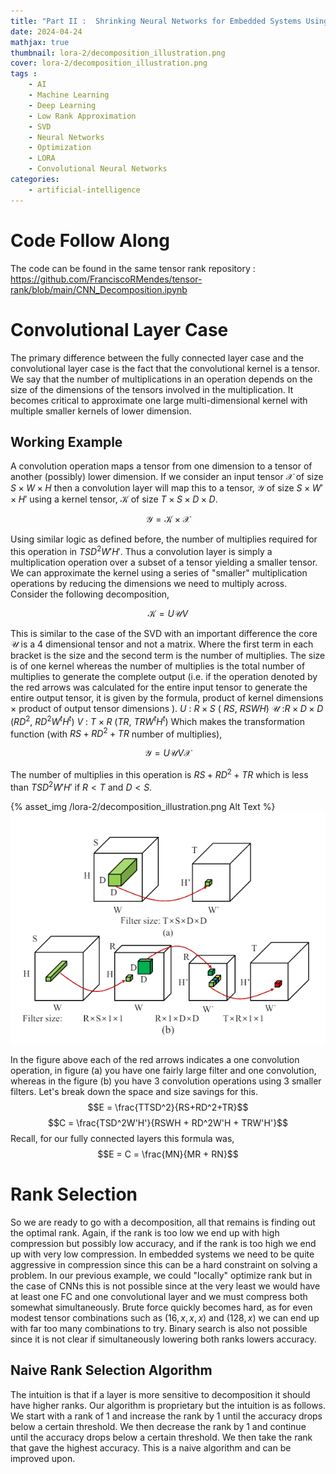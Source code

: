 ```yaml
---
title: "Part II :  Shrinking Neural Networks for Embedded Systems Using Low Rank Approximations (LoRA)"
date: 2024-04-24
mathjax: true
thumbnail: lora-2/decomposition_illustration.png
cover: lora-2/decomposition_illustration.png
tags : 
    - AI
    - Machine Learning
    - Deep Learning
    - Low Rank Approximation
    - SVD
    - Neural Networks
    - Optimization
    - LORA
    - Convolutional Neural Networks
categories:
    - artificial-intelligence
---
```


# Code Follow Along
The code can be found in the same tensor rank repository :
https://github.com/FranciscoRMendes/tensor-rank/blob/main/CNN_Decomposition.ipynb

# Convolutional Layer Case

The primary difference between the fully connected layer case and the convolutional layer case is the fact that the convolutional kernel is a tensor. We say that the number of multiplications in an operation depends on the size of the dimensions of the tensors involved in the multiplication. It becomes critical to approximate one large multi-dimensional kernel with multiple smaller kernels of lower dimension.

## Working Example

A convolution operation maps a tensor from one dimension to a tensor of another (possibly) lower dimension. If we consider an input tensor $\mathcal{X}$ of size $S\times W \times H$ then a convolution layer will map this to a tensor, $\mathcal{Y}$ of size $S\times W' \times H'$ using a kernel tensor, $\mathcal{K}$ of size $T\times S\times D\times D$.

$$
\mathcal{Y} = \mathcal{K} \times \mathcal{X}
$$

Using similar logic as defined before, the number of multiplies required for this operation in $TSD^2W'H'$. Thus a convolution layer is simply a multiplication operation over a subset of a tensor yielding a smaller tensor. We can approximate the kernel using a series of \"smaller\" multiplication operations by reducing the dimensions we need to multiply across. Consider the following decomposition,

$$
\mathcal{K} = U \mathcal{U}V
$$

This is similar to the case of the SVD with an important difference the core $\mathcal{U}$ is a 4 dimensional tensor and not a matrix. Where the first term in each bracket is the size and the second term is the number of multiplies. The size is of one kernel whereas the number of multiplies is the total number of multiplies to generate the complete output (i.e. if the operation denoted by the red arrows was calculated for the entire input tensor to generate the entire output tensor, it is given by the formula, product of kernel dimensions $\times$ product of output tensor dimensions ). $U$ : $R\times S$ ( $R S$, $RSWH$) $\mathcal{U}$ :$R\times D\times D$ ($RD^2$, $RD^2W^{t}H^{t}$) $V$ : $T \times R$ ($TR$, $TRW^{t}H^{t}$) Which makes the transformation function (with $RS + RD^2 + TR$ number of multiplies),

$$
\mathcal{Y} = U \mathcal{U}V\mathcal{X}
$$

The number of multiplies in this operation is $RS + RD^2 + TR$ which is less than $TSD^2W'H'$ if $R < T$ and $D < S$.

{% asset_img /lora-2/decomposition_illustration.png Alt Text %}
![Convolution Example](lora-2/decomposition_illustration.png)

In the figure above each of the red arrows indicates a one convolution operation, in figure (a) you have one fairly large filter and one convolution, whereas in the figure (b) you have 3 convolution operations using 3 smaller filters. Let's break down the space and size savings for this. $$E = \frac{TTSD^2}{RS+RD^2+TR}$$ $$C = \frac{TSD^2W'H'}{RSWH + RD^2W'H + TRW'H'}$$ Recall, for our fully connected layers this formula was, $$E = C = \frac{MN}{MR + RN}$$

# Rank Selection

So we are ready to go with a decomposition, all that remains is finding out the optimal rank. Again, if the rank is too low we end up with high compression but possibly low accuracy, and if the rank is too high we end up with very low compression. In embedded systems we need to be quite aggressive in compression since this can be a hard constraint on solving a problem. In our previous example, we could \"locally\" optimize rank but in the case of CNNs this is not possible since at the very least we would have at least one FC and one convolutional layer and we must compress both somewhat simultaneously. Brute force quickly becomes hard, as for even modest tensor combinations such as $(16, x, x, x)$ and $(128, x)$ we can end up with far too many combinations to try. Binary search is also not possible since it is not clear if simultaneously lowering both ranks lowers accuracy.

## Naive Rank Selection Algorithm

The intuition is that if a layer is more sensitive to decomposition it should have higher ranks. Our algorithm is proprietary but the intuition is as follows. We start with a rank of 1 and increase the rank by 1 until the accuracy drops below a certain threshold. We then decrease the rank by 1 and continue until the accuracy drops below a certain threshold. We then take the rank that gave the highest accuracy. This is a naive algorithm and can be improved upon.
